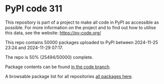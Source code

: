 # PyPI code 311

This repository is part of a project to make all code in PyPI as accessible as possible. For more information 
on the project and to find out how to utilise this data, see the website: https://py-code.org/

This repo contains 50000 packages uploaded to PyPI between 
2024-11-25 23:24 and 2024-11-29 07:17.

The repo is 50% (25494/50000) complete.

Package contents can be found [in the code branch](https://github.com/pypi-data/pypi-mirror-311/tree/code/packages).

A browsable package list for all repositories [all packages here](https://py-code.org/repositories/pypi-mirror-311).


